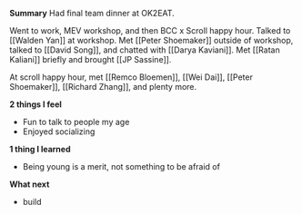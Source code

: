 **Summary**
Had final team dinner at OK2EAT.

Went to work, MEV workshop, and then BCC x Scroll happy hour. Talked to [[Walden Yan]] at workshop. Met [[Peter Shoemaker]] outside of workshop, talked to [[David Song]], and chatted with [[Darya Kaviani]]. Met [[Ratan Kaliani]] briefly and brought [[JP Sassine]]. 

At scroll happy hour, met [[Remco Bloemen]], [[Wei Dai]], [[Peter Shoemaker]], [[Richard Zhang]], and plenty more. 

**2 things I feel**
- Fun to talk to people my age
- Enjoyed socializing

**1 thing I learned**
- Being young is a merit, not something to be afraid of

**What next**
- build